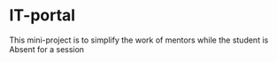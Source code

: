 # IT-portal
This mini-project is to simplify the work of mentors while the student is Absent for a session
